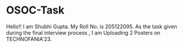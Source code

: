 # OSOC-Task
Hello!!
I am Shubhi Gupta.
My Roll No. is 205122095.
As the task given during the final interview process ,
I am Uploading 2 Posters on TECHNOFANIA'23.
